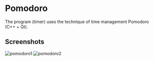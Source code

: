 # Pomodoro

The program (timer) uses the technique of time management Pomodoro (C++ + Qt).

## Screenshots
![pomodoro1](https://cloud.githubusercontent.com/assets/19759657/23435961/1e36ea30-fe09-11e6-812b-423152d3a7f2.png)
![pomodoro2](https://cloud.githubusercontent.com/assets/19759657/23435964/2152dbb6-fe09-11e6-9f30-32f930bee48c.png)
